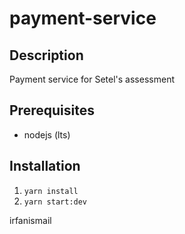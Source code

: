 # payment-service
## Description

Payment service for Setel's assessment

## Prerequisites

- nodejs (lts)
## Installation

1. `yarn install`
2. `yarn start:dev`


irfanismail